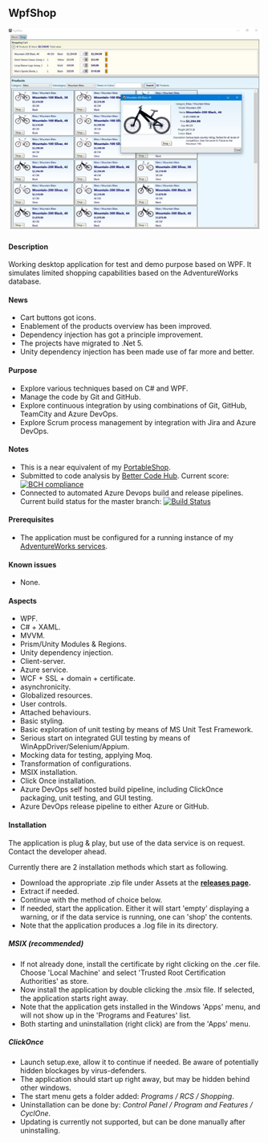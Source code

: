 ## WpfShop

![](Demo.JPG)

#### Description
Working desktop application for test and demo purpose based on WPF. It simulates limited shopping capabilities based on the AdventureWorks database.

#### News
* Cart buttons got icons.
* Enablement of the products overview has been improved.
* Dependency injection has got a principle improvement.
* The projects have migrated to .Net 5.
* Unity dependency injection has been made use of far more and better.

#### Purpose
* Explore various techniques based on C# and WPF.
* Manage the code by Git and GitHub.
* Explore continuous integration by using combinations of Git, GitHub, TeamCity and Azure DevOps.
* Explore Scrum process management by integration with Jira and Azure DevOps.

#### Notes
* This is a near equivalent of my [PortableShop](https://github.com/a-einstein/PortableShop).
* Submitted to code analysis by [Better Code Hub](https://bettercodehub.com). Current score: [![BCH compliance](https://bettercodehub.com/edge/badge/a-einstein/WpfShop)](https://bettercodehub.com)  
* Connected to automated Azure Devops build and release pipelines. Current build status for the master branch: [![Build Status](https://dev.azure.com/RcsProjects/WpfShop/_apis/build/status/Build?branchName=master)](https://dev.azure.com/RcsProjects/WpfShop/_build/latest?definitionId=12&branchName=master)

#### Prerequisites
* The application must be configured for a running instance of my [AdventureWorks services](https://github.com/a-einstein/AdventureWorks/blob/master/README.md).

#### Known issues
* None.

#### Aspects
* WPF.
* C# + XAML.
* MVVM.
* Prism/Unity Modules & Regions.
* Unity dependency injection.
* Client-server.
* Azure service.
* WCF + SSL + domain + certificate.
* asynchronicity.
* Globalized resources.
* User controls.
* Attached behaviours.
* Basic styling.
* Basic exploration of unit testing by means of MS Unit Test Framework.
* Serious start on integrated GUI testing by means of WinAppDriver/Selenium/Appium.
* Mocking data for testing, applying Moq.
* Transformation of configurations.
* MSIX installation.
* Click Once installation.
* Azure DevOps self hosted build pipeline, including ClickOnce packaging, unit testing, and GUI testing.
* Azure DevOps release pipeline to either Azure or GitHub.

#### Installation
The application is plug & play, but use of the data service is on request. Contact the developer ahead. 

Currently there are 2 installation methods which start as following.
* Download the appropriate .zip file under Assets at the **[releases page](https://github.com/a-einstein/WpfShop/releases).**
* Extract if needed.
* Continue with the method of choice below.
* If needed, start the application. Either it will start 'empty' displaying a warning, or if the data service is running, one can 'shop' the contents.
* Note that the application produces a .log file in its directory.

##### MSIX (recommended)
* If not already done, install the certificate by right clicking on the .cer file. Choose 'Local Machine' and select 'Trusted Root Certification Authorities' as store.
* Now install the application by double clicking the .msix file. If selected, the application starts right away.
* Note that the application gets installed in the Windows 'Apps' menu, and will not show up in the 'Programs and Features' list.
* Both starting and uninstallation (right click) are from the 'Apps' menu.

##### ClickOnce
* Launch setup.exe, allow it to continue if needed. Be aware of potentially hidden blockages by virus-defenders.
* The application should start up right away, but may be hidden behind other windows.
* The start menu gets a folder added: *Programs / RCS / Shopping*.
* Uninstallation can be done by: *Control Panel / Program and Features / CyclOne*.
* Updating is currently not supported, but can be done manually after uninstalling.